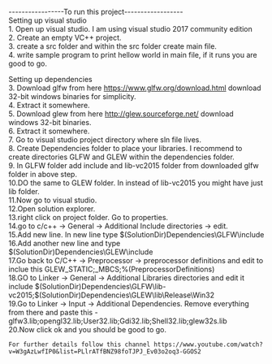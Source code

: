 -----------------To run this project------------------    
Setting up visual studio  
	1. Open up visual studio. I am using visual studio 2017 community edition  
	2. Create an empty VC++ project.  
	3. create a src folder and within the src folder create main file.  
	4. write sample program to print hellow world in main file, if it runs you are good to go.  
	
	
Setting up dependencies  
	3. Download glfw from here https://www.glfw.org/download.html  download 32-bit windows binaries for simplicity.  
	4. Extract it somewhere.    
	5. Download glew from here http://glew.sourceforge.net/ download windows 32-bit binaries.    
	6. Extract it somewhere.  
	7. Go to visual studio project directory where sln file lives.  
	8. Create Dependencies folder to place your libraries. I recommend to create directories GLFW and GLEW within the dependencies folder.  
	9. In GLFW folder add include and lib-vc2015 folder from downloaded glfw folder in above step.  
	10.DO the same to GLEW folder. In instead of lib-vc2015 you might have just lib folder.  
	11.Now go to visual studio.  
	12.Open solution explorer.  
	13.right click on project folder. Go to properties.  
	14.go to c/c++ -> General -> Additional Include directories -> edit.  
	15.Add new line. In new line type $(SolutionDir)Dependencies\GLFW\include  
	16.Add another new line and type $(SolutionDir)Dependencies\GLEW\include  
	17.Go back to C/C++ -> Preprocessor -> preprocessor definitions and edit to inclue this GLEW_STATIC;_MBCS;%(PreprocessorDefinitions)  
	18.GO to Linker -> General -> Additional Libraries directories and edit it include $(SolutionDir)Dependencies\GLFW\lib-vc2015;$(SolutionDir)Dependencies\GLEW\lib\Release\Win32  
	19.Go to Linker -> Input -> Additional Dependencies. Remove everything from there and paste this - glfw3.lib;opengl32.lib;User32.lib;Gdi32.lib;Shell32.lib;glew32s.lib  
	20.Now click ok and you should be good to go.  

	For further details follow this channel https://www.youtube.com/watch?v=W3gAzLwfIP0&list=PLlrATfBNZ98foTJPJ_Ev03o2oq3-GGOS2
